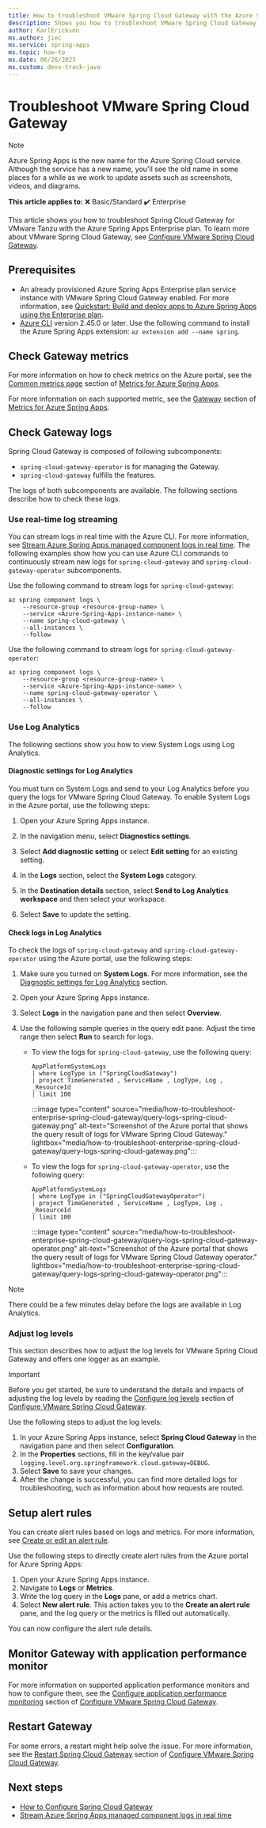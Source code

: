 ```yaml
---
title: How to troubleshoot VMware Spring Cloud Gateway with the Azure Spring Apps Enterprise plan
description: Shows you how to troubleshoot VMware Spring Cloud Gateway with the Azure Spring Apps Enterprise plan.
author: KarlErickson
ms.author: jiec
ms.service: spring-apps
ms.topic: how-to
ms.date: 06/26/2023
ms.custom: devx-track-java
---
```


# Troubleshoot VMware Spring Cloud Gateway

> [!NOTE]
> Azure Spring Apps is the new name for the Azure Spring Cloud service. Although the service has a new name, you'll see the old name in some places for a while as we work to update assets such as screenshots, videos, and diagrams.

**This article applies to:** ❌ Basic/Standard ✔️ Enterprise

This article shows you how to troubleshoot Spring Cloud Gateway for VMware Tanzu with the Azure Spring Apps Enterprise plan. To learn more about VMware Spring Cloud Gateway, see [Configure VMware Spring Cloud Gateway](./how-to-configure-enterprise-spring-cloud-gateway.md).

## Prerequisites

- An already provisioned Azure Spring Apps Enterprise plan service instance with VMware Spring Cloud Gateway enabled. For more information, see [Quickstart: Build and deploy apps to Azure Spring Apps using the Enterprise plan](quickstart-deploy-apps-enterprise.md).
- [Azure CLI](/cli/azure/install-azure-cli) version 2.45.0 or later. Use the following command to install the Azure Spring Apps extension: `az extension add --name spring`.

## Check Gateway metrics

For more information on how to check metrics on the Azure portal, see the [Common metrics page](./concept-metrics.md#common-metrics-page) section of [Metrics for Azure Spring Apps](concept-metrics.md).

For more information on each supported metric, see the [Gateway](./concept-metrics.md#gateway) section of [Metrics for Azure Spring Apps](./concept-metrics.md).

## Check Gateway logs

Spring Cloud Gateway is composed of following subcomponents:

- `spring-cloud-gateway-operator` is for managing the Gateway.
- `spring-cloud-gateway` fulfills the features.

The logs of both subcomponents are available. The following sections describe how to check these logs.

### Use real-time log streaming

You can stream logs in real time with the Azure CLI. For more information, see [Stream Azure Spring Apps managed component logs in real time](./how-to-managed-component-log-streaming.md). The following examples show how you can use Azure CLI commands to continuously stream new logs for `spring-cloud-gateway` and `spring-cloud-gateway-operator` subcomponents.

Use the following command to stream logs for `spring-cloud-gateway`:

```azurecli
az spring component logs \
    --resource-group <resource-group-name> \
    --service <Azure-Spring-Apps-instance-name> \
    --name spring-cloud-gateway \
    --all-instances \
    --follow
```

Use the following command to stream logs for `spring-cloud-gateway-operator`:

```azurecli
az spring component logs \
    --resource-group <resource-group-name> \
    --service <Azure-Spring-Apps-instance-name> \
    --name spring-cloud-gateway-operator \
    --all-instances \
    --follow
```

### Use Log Analytics

The following sections show you how to view System Logs using Log Analytics.

#### Diagnostic settings for Log Analytics

You must turn on System Logs and send to your Log Analytics before you query the logs for VMware Spring Cloud Gateway. To enable System Logs in the Azure portal, use the following steps:

1. Open your Azure Spring Apps instance.

1. In the navigation menu, select **Diagnostics settings**.

1. Select **Add diagnostic setting** or select **Edit setting** for an existing setting.

1. In the **Logs** section, select the **System Logs** category.

1. In the **Destination details** section, select **Send to Log Analytics workspace** and then select your workspace.

1. Select **Save** to update the setting.

#### Check logs in Log Analytics

To check the logs of `spring-cloud-gateway` and `spring-cloud-gateway-operator` using the Azure portal, use the following steps:

1. Make sure you turned on **System Logs**. For more information, see the [Diagnostic settings for Log Analytics](#diagnostic-settings-for-log-analytics) section.

1. Open your Azure Spring Apps instance.

1. Select **Logs** in the navigation pane and then select **Overview**.

1. Use the following sample queries in the query edit pane. Adjust the time range then select **Run** to search for logs.

   - To view the logs for `spring-cloud-gateway`, use the following query:

     ```kusto
     AppPlatformSystemLogs
     | where LogType in ("SpringCloudGateway")
     | project TimeGenerated , ServiceName , LogType, Log , _ResourceId
     | limit 100
     ```

     :::image type="content" source="media/how-to-troubleshoot-enterprise-spring-cloud-gateway/query-logs-spring-cloud-gateway.png" alt-text="Screenshot of the Azure portal that shows the query result of logs for VMware Spring Cloud Gateway." lightbox="media/how-to-troubleshoot-enterprise-spring-cloud-gateway/query-logs-spring-cloud-gateway.png":::

   - To view the logs for `spring-cloud-gateway-operator`, use the following query:

     ```kusto
     AppPlatformSystemLogs
     | where LogType in ("SpringCloudGatewayOperator")
     | project TimeGenerated , ServiceName , LogType, Log , _ResourceId
     | limit 100
     ```

     :::image type="content" source="media/how-to-troubleshoot-enterprise-spring-cloud-gateway/query-logs-spring-cloud-gateway-operator.png" alt-text="Screenshot of the Azure portal that shows the query result of logs for VMware Spring Cloud Gateway operator." lightbox="media/how-to-troubleshoot-enterprise-spring-cloud-gateway/query-logs-spring-cloud-gateway-operator.png":::

> [!NOTE]
> There could be a few minutes delay before the logs are available in Log Analytics.

### Adjust log levels

This section describes how to adjust the log levels for VMware Spring Cloud Gateway and offers one logger as an example.

> [!IMPORTANT]
> Before you get started, be sure to understand the details and impacts of adjusting the log levels by reading the [Configure log levels](./how-to-configure-enterprise-spring-cloud-gateway.md#configure-log-levels) section of [Configure VMware Spring Cloud Gateway](./how-to-configure-enterprise-spring-cloud-gateway.md#configure-log-levels).

Use the following steps to adjust the log levels:

1. In your Azure Spring Apps instance, select **Spring Cloud Gateway** in the navigation pane and then select **Configuration**.
1. In the **Properties** sections, fill in the key/value pair `logging.level.org.springframework.cloud.gateway=DEBUG`.
1. Select **Save** to save your changes.
1. After the change is successful, you can find more detailed logs for troubleshooting, such as information about how requests are routed.

## Setup alert rules

You can create alert rules based on logs and metrics. For more information, see [Create or edit an alert rule](../azure-monitor/alerts/alerts-create-new-alert-rule.md).

Use the following steps to directly create alert rules from the Azure portal for Azure Spring Apps:

1. Open your Azure Spring Apps instance.
1. Navigate to **Logs** or **Metrics**.
1. Write the log query in the **Logs** pane, or add a metrics chart.
1. Select **New alert rule**. This action takes you to the **Create an alert rule** pane, and the log query or the metrics is filled out automatically.

You can now configure the alert rule details.

## Monitor Gateway with application performance monitor

 For more information on supported application performance monitors and how to configure them, see the [Configure application performance monitoring](./how-to-configure-enterprise-spring-cloud-gateway.md#configure-application-performance-monitoring) section of [Configure VMware Spring Cloud Gateway](./how-to-configure-enterprise-spring-cloud-gateway.md).

## Restart Gateway

For some errors, a restart might help solve the issue. For more information, see the [Restart Spring Cloud Gateway](./how-to-configure-enterprise-spring-cloud-gateway.md#restart-vmware-spring-cloud-gateway) section of [Configure VMware Spring Cloud Gateway](./how-to-configure-enterprise-spring-cloud-gateway.md).

## Next steps

- [How to Configure Spring Cloud Gateway](./how-to-configure-enterprise-spring-cloud-gateway.md)
- [Stream Azure Spring Apps managed component logs in real time](./how-to-managed-component-log-streaming.md)
